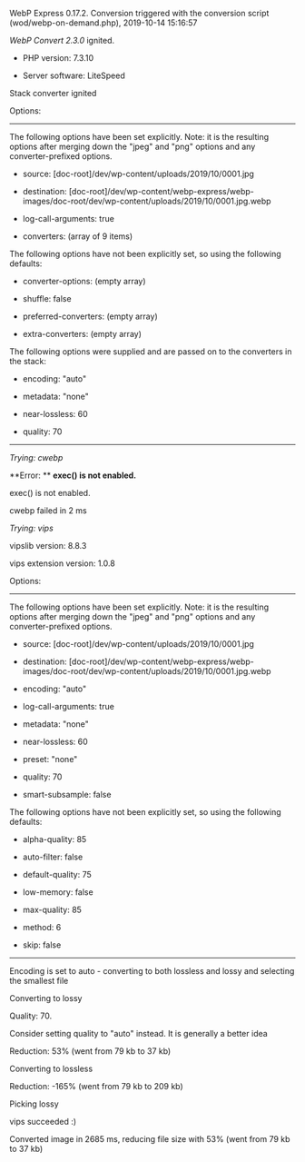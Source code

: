 WebP Express 0.17.2. Conversion triggered with the conversion script (wod/webp-on-demand.php), 2019-10-14 15:16:57

*WebP Convert 2.3.0*  ignited.
- PHP version: 7.3.10
- Server software: LiteSpeed

Stack converter ignited

Options:
------------
The following options have been set explicitly. Note: it is the resulting options after merging down the "jpeg" and "png" options and any converter-prefixed options.
- source: [doc-root]/dev/wp-content/uploads/2019/10/0001.jpg
- destination: [doc-root]/dev/wp-content/webp-express/webp-images/doc-root/dev/wp-content/uploads/2019/10/0001.jpg.webp
- log-call-arguments: true
- converters: (array of 9 items)

The following options have not been explicitly set, so using the following defaults:
- converter-options: (empty array)
- shuffle: false
- preferred-converters: (empty array)
- extra-converters: (empty array)

The following options were supplied and are passed on to the converters in the stack:
- encoding: "auto"
- metadata: "none"
- near-lossless: 60
- quality: 70
------------


*Trying: cwebp* 

**Error: ** **exec() is not enabled.** 
exec() is not enabled.
cwebp failed in 2 ms

*Trying: vips* 
vipslib version: 8.8.3
vips extension version: 1.0.8

Options:
------------
The following options have been set explicitly. Note: it is the resulting options after merging down the "jpeg" and "png" options and any converter-prefixed options.
- source: [doc-root]/dev/wp-content/uploads/2019/10/0001.jpg
- destination: [doc-root]/dev/wp-content/webp-express/webp-images/doc-root/dev/wp-content/uploads/2019/10/0001.jpg.webp
- encoding: "auto"
- log-call-arguments: true
- metadata: "none"
- near-lossless: 60
- preset: "none"
- quality: 70
- smart-subsample: false

The following options have not been explicitly set, so using the following defaults:
- alpha-quality: 85
- auto-filter: false
- default-quality: 75
- low-memory: false
- max-quality: 85
- method: 6
- skip: false
------------

Encoding is set to auto - converting to both lossless and lossy and selecting the smallest file

Converting to lossy
Quality: 70. 
Consider setting quality to "auto" instead. It is generally a better idea
Reduction: 53% (went from 79 kb to 37 kb)

Converting to lossless
Reduction: -165% (went from 79 kb to 209 kb)

Picking lossy
vips succeeded :)

Converted image in 2685 ms, reducing file size with 53% (went from 79 kb to 37 kb)

